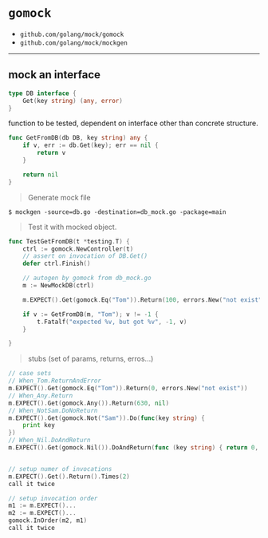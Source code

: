 # `gomock`

- `github.com/golang/mock/gomock`  
- `github.com/golang/mock/mockgen`

---

## mock an interface

```go
type DB interface {
    Get(key string) (any, error)
}
```

function to be tested, dependent on interface other than concrete structure.
```go
func GetFromDB(db DB, key string) any {
    if v, err := db.Get(key); err == nil {
        return v
    }

    return nil
}
```

>Generate mock file  

`$ mockgen -source=db.go -destination=db_mock.go -package=main`


>Test it with mocked object.
```go
func TestGetFromDB(t *testing.T) {
    ctrl := gomock.NewController(t)
    // assert on invocation of DB.Get()
    defer ctrl.Finish()

    // autogen by gomock from db_mock.go
    m := NewMockDB(ctrl)

    m.EXPECT().Get(gomock.Eq("Tom")).Return(100, errors.New("not exist"))

    if v := GetFromDB(m, "Tom"); v != -1 {
        t.Fatalf("expected %v, but got %v", -1, v)
    }

}
```
> stubs (set of params, returns, erros...)

```go
// case sets
// When_Tom.ReturnAndError
m.EXPECT().Get(gomock.Eq("Tom")).Return(0, errors.New("not exist"))
// When_Any.Return
m.EXPECT().Get(gomock.Any()).Return(630, nil)
// When_NotSam.DoNoReturn
m.EXPECT().Get(gomock.Not("Sam")).Do(func(key string) {
    print key
}) 
// When_Nil.DoAndReturn
m.EXPECT().Get(gomock.Nil()).DoAndReturn(func (key string) { return 0, errors.New("nil")}) 


// setup numer of invocations
m.EXPECT().Get().Return().Times(2)
call it twice

// setup invocation order
m1 := m.EXPECT()...
m2 := m.EXPECT()...
gomock.InOrder(m2, m1)
call it twice
```
